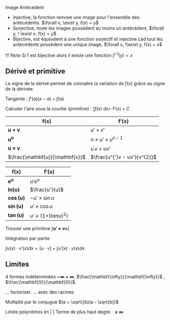 Image 
Antécédent 

* Injective, la fonction renvoie une image pour l'ensemble des antécédents. $\forall x, \exist y, f(x) = y$ 
* Surjective, toute les images possèdent au moins un antécédent, $\forall y, ! \exist x, f(x) = y$
* Bijective, est équivalent à une fonction surjectif et injective càd tout les antécédents possèdent une unique image, $\forall x, !\exist y, f(x) = x$

!!! Note
	Si f est bijective alors il existe une fonction $f^{-1}(y) = x$

## Dérivé et primitive

Le signe de la dérivé permet de connaitre la variation de $f(x)$ grâce au signe de la dérivée.

Tangente :   $f'(a)(x - a) + f(a)$

Calculer l'aire sous la courbe (primitive) : $\int_{}^{}{f(x)\ dx} = \ F(x) + C$

$\mathbf{f(x)}$					| $\mathbf{f'(x)}$
--------------------------------|---
$\mathbf{u + v}$ 				| $u' + v'$
$\mathbf{u}^{\mathbf{n}}$		| $n \times u' \times u^{n - 1}$
$\mathbf{u \times v}$			| $u^{'}v + uv'$
$\frac{\mathbf{u}}{\mathbf{v}}$	| $\frac{u^{'}v - uv'}{v^{2}}$

$\mathbf{f(x)}$ 			| $\mathbf{f'(x)}$
----------------------------|---
$\mathbf{e}^{\mathbf{u}}$	| $u'e^{u}$
$\mathbf{ln}\mathbf{(u)}$	| $\frac{u'}{u}$
$\mathbf{\cos}\mathbf{(u)}$	| $- u' \times \sin u$
$\mathbf{\sin}\mathbf{(u)}$ | $u' \times \cos u$
$\mathbf{\tan}\mathbf{(u)}$ | $u' \times (1{{+ (tan}u)}^{2})$

Trouver une primitive $\int_{}^{} \mathbf {u' \times v} \mathbf{=}\left\lbrack$

Intégration par partie

$\int u(x) \cdot v'(x) dx = \lbrack u \cdot v \rbrack + \int u'(x) \cdot v(x) dx$

## Limites

4 formes indéterminées $\mathbf{- \infty + \infty}$, $\frac{\mathbf{\infty}}{\mathbf{\infty}}$ , $\frac{\mathbf{0}}{\mathbf{0}}$.

... factoriser.
... avec des racines

Multiplié par le conjugué $(a + \sqrt{}b)(a - \sqrt{b})$

  Limite polynômes en |  | Terme de plus haut degré.
  $\mathbf{\  \pm \infty}$  

